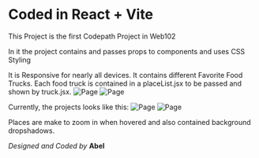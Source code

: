 # Coded in React + Vite

This Project is the first Codepath Project in Web102 

In it the project contains and passes props to components and uses CSS Styling 

It is Responsive for nearly all devices. It contains different Favorite Food Trucks. Each food truck is contained in a placeList.jsx to be passed and shown by truck.jsx. 
![Page](./assets/list_code.png)
![Page](./assets/truck_code.png)

Currently, the projects looks like this:
![Page](./assets/Website_Page.png)
![Page](./assets/fav_truck.gif)

Places are make to zoom in when hovered and also contained background dropshadows. 

*Designed and Coded by* **Abel**
